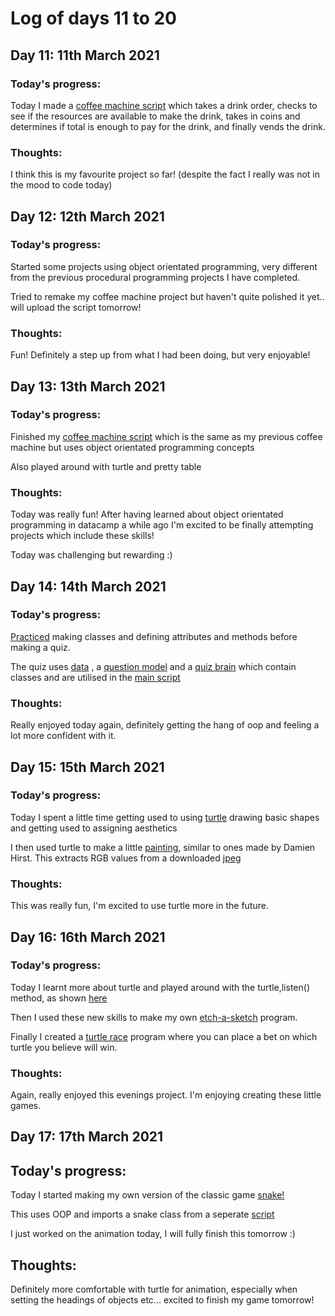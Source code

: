 # Log of days 11 to 20

## Day 11: 11th March 2021

### Today's progress:

Today I made a [coffee machine script](https://github.com/blain1995/100DaysOfCode/blob/main/scripts/days11to20/day11/day11_coffee.py) which takes a drink order, checks to see if the resources are available to make the drink, takes in coins and determines if total is enough to pay for the drink, and finally vends the drink.

### Thoughts:

I think this is my favourite project so far!
(despite the fact I really was not in the mood to code today)

## Day 12: 12th March 2021

### Today's progress:

Started some projects using object orientated programming, very different from the previous procedural programming projects I have completed.

Tried to remake my coffee machine project but haven't quite polished it yet.. will upload the script tomorrow!

### Thoughts:

Fun! Definitely a step up from what I had been doing, but very enjoyable!

## Day 13: 13th March 2021

### Today's progress:

Finished my [coffee machine script](https://github.com/blain1995/100DaysOfCode/blob/main/scripts/days11to20/day12/day12_OOPcoffee.py) which is the same as my previous coffee machine but uses object orientated programming concepts

Also played around with turtle and pretty table

### Thoughts:

Today was really fun! After having learned about object orientated programming in datacamp a while ago I'm excited to be finally attempting projects which include these skills!

Today was challenging but rewarding :)

## Day 14: 14th March 2021

### Today's progress:

[Practiced](https://github.com/blain1995/100DaysOfCode/blob/main/scripts/days11to20/day14/day14_oop_test.py) making classes and defining attributes and methods before making a quiz.

The quiz uses [data](https://github.com/blain1995/100DaysOfCode/blob/main/scripts/days11to20/day14/data.py) , a [question model](https://github.com/blain1995/100DaysOfCode/blob/main/scripts/days11to20/day14/question_model.py) and a [quiz brain](https://github.com/blain1995/100DaysOfCode/blob/main/scripts/days11to20/day14/quiz_brain.py) which contain classes and are utilised in the [main script](https://github.com/blain1995/100DaysOfCode/blob/main/scripts/days11to20/day14/main.py)

### Thoughts:

Really enjoyed today again, definitely getting the hang of oop and feeling a lot more confident with it. 

## Day 15: 15th March 2021

### Today's progress:

Today I spent a little time getting used to using [turtle](https://github.com/blain1995/100DaysOfCode/blob/main/scripts/days11to20/day15/day15_turtle.py) drawing basic shapes and getting used to assigning aesthetics

I then used turtle to make a little [painting](https://github.com/blain1995/100DaysOfCode/blob/main/scripts/days11to20/day15/day15_painting.py), similar to ones made by Damien Hirst. This extracts RGB values from a downloaded [jpeg](https://github.com/blain1995/100DaysOfCode/blob/main/scripts/days11to20/day15/hirst.jpg)

### Thoughts:

This was really fun, I'm excited to use turtle more in the future.

## Day 16: 16th March 2021

### Today's progress:

Today I learnt more about turtle and played around with the turtle,listen() method, as shown [here](https://github.com/blain1995/100DaysOfCode/blob/main/scripts/days11to20/day16/day16_turtle.py)

Then I used these new skills to make my own [etch-a-sketch](https://github.com/blain1995/100DaysOfCode/blob/main/scripts/days11to20/day16/day16_etch_a_sketch.py) program.

Finally I created a [turtle race](https://github.com/blain1995/100DaysOfCode/blob/main/scripts/days11to20/day16/day16_turtlerace.py) program where you can place a bet on which turtle you believe will win.

### Thoughts:

Again, really enjoyed this evenings project. I'm enjoying creating these little games.

## Day 17: 17th March 2021

## Today's progress:

Today I started making my own version of the classic game [snake!](https://github.com/blain1995/100DaysOfCode/blob/main/scripts/days11to20/day17/day17_main.py)

This uses OOP and imports a snake class from a seperate [script](https://github.com/blain1995/100DaysOfCode/blob/main/scripts/days11to20/day17/day17_snake.py)

I just worked on the animation today, I will fully finish this tomorrow :)

## Thoughts:

Definitely more comfortable with turtle for animation, especially when setting the headings of objects etc... excited to finish my game tomorrow!
